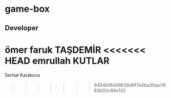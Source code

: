 # game-box

## Developer

ömer faruk TAŞDEMİR
<<<<<<< HEAD
emrullah KUTLAR
=======
Serhat Karakoca
>>>>>>> 9454bf8d49628d9f7e2ba3faacf983b02c66e132
